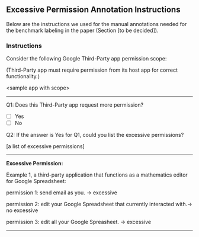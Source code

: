 ## Excessive Permission Annotation Instructions

Below are the instructions we used for the manual annotations needed for the
benchmark labeling in the paper (Section [to be decided]).


### Instructions

Consider the following Google Third-Party app permission scope:

(Third-Party app must require permission from its host app for correct functionality.)

\<sample app with scope\>

--- 

Q1: Does this Third-Party app request more permission? 
    
- [ ] Yes 
- [ ] No

Q2: If the answer is Yes for Q1, could you list the excessive permissions? 

[a list of excessive permissions]

---

**Excessive Permission:** 

Example 1, a third-party application that functions as a mathematics editor for Google Spreadsheet:

permission 1: send email as you.                                          -> excessive

permission 2: edit your Google Spreadsheet that currently interacted with.-> no excessive

permission 3: edit all your Google Spreasheet.                            -> excessive


---


